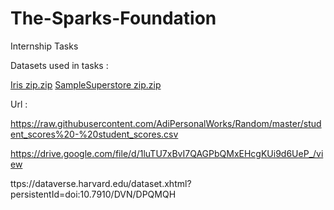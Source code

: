# The-Sparks-Foundation
Internship Tasks 

Datasets used in tasks : 





[Iris zip.zip](https://github.com/piyush28111/The-Sparks-Foundation/files/6175242/Iris.zip.zip)
[SampleSuperstore zip.zip](https://github.com/piyush28111/The-Sparks-Foundation/files/6175243/SampleSuperstore.zip.zip)

Url : 

https://raw.githubusercontent.com/AdiPersonalWorks/Random/master/student_scores%20-%20student_scores.csv

https://drive.google.com/file/d/1luTU7xBvI7QAGPbQMxEHcgKUi9d6UeP_/view

ttps://dataverse.harvard.edu/dataset.xhtml?persistentId=doi:10.7910/DVN/DPQMQH
